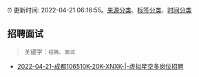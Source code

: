 :alarm_clock: 更新时间: 2022-04-21 06:16:55。[来源分类](../README.md)、[标签分类](../TAGS.md)、[时间分类](../TIMELINE.md)

## 招聘面试


> 关键字：`招聘`、`面试`



- [2022-04-21-成都106510K-20K-XNXK-|-虚拟星空多岗位招聘](https://www.v2ex.com/t/848347) 